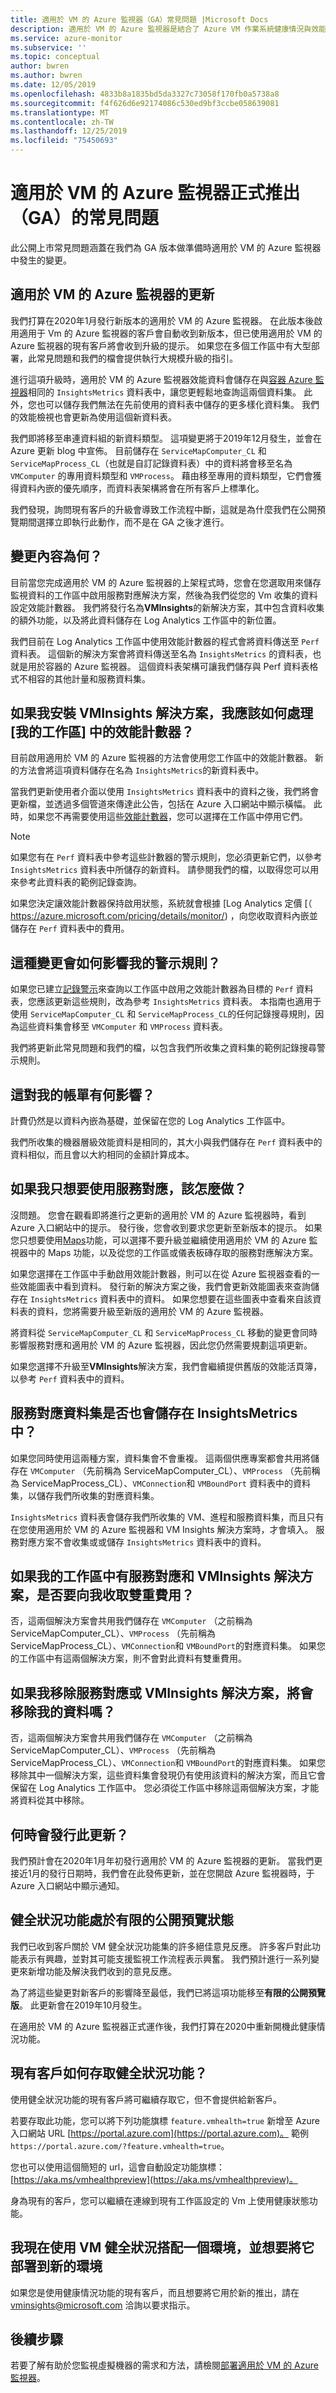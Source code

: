 ```yaml
---
title: 適用於 VM 的 Azure 監視器（GA）常見問題 |Microsoft Docs
description: 適用於 VM 的 Azure 監視器是結合了 Azure VM 作業系統健康情況與效能監控的 Azure 解決方案，其會自動探索應用程式元件和與其他資源的相依性，並且會對應它們之間的通訊。 本文會回答有關 GA 版本的常見問題。
ms.service: azure-monitor
ms.subservice: ''
ms.topic: conceptual
author: bwren
ms.author: bwren
ms.date: 12/05/2019
ms.openlocfilehash: 4833b8a1835bd5da3327c73058f170fb0a5738a8
ms.sourcegitcommit: f4f626d6e92174086c530ed9bf3ccbe058639081
ms.translationtype: MT
ms.contentlocale: zh-TW
ms.lasthandoff: 12/25/2019
ms.locfileid: "75450693"
---
```

# <a name="azure-monitor-for-vms-generally-available-ga-frequently-asked-questions"></a>適用於 VM 的 Azure 監視器正式推出（GA）的常見問題

此公開上市常見問題涵蓋在我們為 GA 版本做準備時適用於 VM 的 Azure 監視器中發生的變更。 

## <a name="updates-for-azure-monitor-for-vms"></a>適用於 VM 的 Azure 監視器的更新

我們打算在2020年1月發行新版本的適用於 VM 的 Azure 監視器。 在此版本後啟用適用于 Vm 的 Azure 監視器的客戶會自動收到新版本，但已使用適用於 VM 的 Azure 監視器的現有客戶將會收到升級的提示。 如果您在多個工作區中有大型部署，此常見問題和我們的檔會提供執行大規模升級的指引。

進行這項升級時，適用於 VM 的 Azure 監視器效能資料會儲存在與[容器 Azure 監視器](container-insights-overview.md)相同的 `InsightsMetrics` 資料表中，讓您更輕鬆地查詢這兩個資料集。 此外，您也可以儲存我們無法在先前使用的資料表中儲存的更多樣化資料集。 我們的效能檢視也會更新為使用這個新資料表。

我們即將移至串連資料組的新資料類型。 這項變更將于2019年12月發生，並會在 Azure 更新 blog 中宣佈。 目前儲存在 `ServiceMapComputer_CL` 和 `ServiceMapProcess_CL`（也就是自訂記錄資料表）中的資料將會移至名為 `VMComputer` 的專用資料類型和 `VMProcess`。 藉由移至專用的資料類型，它們會獲得資料內嵌的優先順序，而資料表架構將會在所有客戶上標準化。

我們發現，詢問現有客戶的升級會導致工作流程中斷，這就是為什麼我們在公開預覽期間選擇立即執行此動作，而不是在 GA 之後才進行。

## <a name="what-is-changing"></a>變更內容為何？

目前當您完成適用於 VM 的 Azure 監視器的上架程式時，您會在您選取用來儲存監視資料的工作區中啟用服務對應解決方案，然後為我們從您的 Vm 收集的資料設定效能計數器。 我們將發行名為**VMInsights**的新解決方案，其中包含資料收集的額外功能，以及將此資料儲存在 Log Analytics 工作區中的新位置。

我們目前在 Log Analytics 工作區中使用效能計數器的程式會將資料傳送至 `Perf` 資料表。 這個新的解決方案會將資料傳送至名為 `InsightsMetrics` 的資料表，也就是用於容器的 Azure 監視器。 這個資料表架構可讓我們儲存與 Perf 資料表格式不相容的其他計量和服務資料集。

## <a name="what-should-i-do-about-the-performance-counters-in-my-workspace-if-i-install-the-vminsights-solution"></a>如果我安裝 VMInsights 解決方案，我應該如何處理 [我的工作區] 中的效能計數器？

目前啟用適用於 VM 的 Azure 監視器的方法會使用您工作區中的效能計數器。 新的方法會將這項資料儲存在名為 `InsightsMetrics`的新資料表中。

當我們更新使用者介面以使用 `InsightsMetrics` 資料表中的資料之後，我們將會更新檔，並透過多個管道來傳達此公告，包括在 Azure 入口網站中顯示橫幅。 此時，如果您不再需要使用這些[效能計數器](vminsights-enable-overview.md#performance-counters-enabled)，您可以選擇在工作區中停用它們。 

>[!NOTE]
>如果您有在 `Perf` 資料表中參考這些計數器的警示規則，您必須更新它們，以參考 `InsightsMetrics` 資料表中所儲存的新資料。 請參閱我們的檔，以取得您可以用來參考此資料表的範例記錄查詢。
>

如果您決定讓效能計數器保持啟用狀態，系統就會根據 [Log Analytics 定價 [（ https://azure.microsoft.com/pricing/details/monitor/) ，向您收取資料內嵌並儲存在 `Perf` 資料表中的費用。

## <a name="how-will-this-change-affect-my-alert-rules"></a>這種變更會如何影響我的警示規則？

如果您已建立[記錄警示](../platform/alerts-unified-log.md)來查詢以工作區中啟用之效能計數器為目標的 `Perf` 資料表，您應該更新這些規則，改為參考 `InsightsMetrics` 資料表。 本指南也適用于使用 `ServiceMapComputer_CL` 和 `ServiceMapProcess_CL`的任何記錄搜尋規則，因為這些資料集會移至 `VMComputer` 和 `VMProcess` 資料表。

我們將更新此常見問題和我們的檔，以包含我們所收集之資料集的範例記錄搜尋警示規則。

## <a name="how-will-this-affect-my-bill"></a>這對我的帳單有何影響？

計費仍然是以資料內嵌為基礎，並保留在您的 Log Analytics 工作區中。

我們所收集的機器層級效能資料是相同的，其大小與我們儲存在 `Perf` 資料表中的資料相似，而且會以大約相同的金額計算成本。

## <a name="what-if-i-only-want-to-use-service-map"></a>如果我只想要使用服務對應，該怎麼做？

沒問題。 您會在觀看即將進行之更新的適用於 VM 的 Azure 監視器時，看到 Azure 入口網站中的提示。 發行後，您會收到要求您更新至新版本的提示。 如果您只想要使用[Maps](vminsights-maps.md)功能，可以選擇不要升級並繼續使用適用於 VM 的 Azure 監視器中的 Maps 功能，以及從您的工作區或儀表板磚存取的服務對應解決方案。

如果您選擇在工作區中手動啟用效能計數器，則可以在從 Azure 監視器查看的一些效能圖表中看到資料。 發行新的解決方案之後，我們會更新效能圖表來查詢儲存在 `InsightsMetrics` 資料表中的資料。 如果您想要在這些圖表中查看來自該資料表的資料，您將需要升級至新版的適用於 VM 的 Azure 監視器。

將資料從 `ServiceMapComputer_CL` 和 `ServiceMapProcess_CL` 移動的變更會同時影響服務對應和適用於 VM 的 Azure 監視器，因此您仍然需要規劃這項更新。

如果您選擇不升級至**VMInsights**解決方案，我們會繼續提供舊版的效能活頁簿，以參考 `Perf` 資料表中的資料。  

## <a name="will-the-service-map-data-sets-also-be-stored-in-insightsmetrics"></a>服務對應資料集是否也會儲存在 InsightsMetrics 中？

如果您同時使用這兩種方案，資料集會不會重複。 這兩個供應專案都會共用將儲存在 `VMComputer` （先前稱為 ServiceMapComputer_CL）、`VMProcess` （先前稱為 ServiceMapProcess_CL）、`VMConnection`和 `VMBoundPort` 資料表中的資料集，以儲存我們所收集的對應資料集。  

`InsightsMetrics` 資料表會儲存我們所收集的 VM、進程和服務資料集，而且只有在您使用適用於 VM 的 Azure 監視器和 VM Insights 解決方案時，才會填入。 服務對應方案不會收集或或儲存 `InsightsMetrics` 資料表中的資料。

## <a name="will-i-be-double-charged-if-i-have-the-service-map-and-vminsights-solutions-in-my-workspace"></a>如果我的工作區中有服務對應和 VMInsights 解決方案，是否要向我收取雙重費用？

否，這兩個解決方案會共用我們儲存在 `VMComputer` （之前稱為 ServiceMapComputer_CL）、`VMProcess` （先前稱為 ServiceMapProcess_CL）、`VMConnection`和 `VMBoundPort`的對應資料集。 如果您的工作區中有這兩個解決方案，則不會對此資料有雙重費用。

## <a name="if-i-remove-either-the-service-map-or-vminsights-solution-will-it-remove-my-data"></a>如果我移除服務對應或 VMInsights 解決方案，將會移除我的資料嗎？

否，這兩個解決方案會共用我們儲存在 `VMComputer` （之前稱為 ServiceMapComputer_CL）、`VMProcess` （先前稱為 ServiceMapProcess_CL）、`VMConnection`和 `VMBoundPort`的對應資料集。 如果您移除其中一個解決方案，這些資料集會發現仍有使用該資料的解決方案，而且它會保留在 Log Analytics 工作區中。 您必須從工作區中移除這兩個解決方案，才能將資料從其中移除。

## <a name="when-will-this-update-be-released"></a>何時會發行此更新？

我們預計會在2020年1月年初發行適用於 VM 的 Azure 監視器的更新。 當我們更接近1月的發行日期時，我們會在此發佈更新，並在您開啟 Azure 監視器時，于 Azure 入口網站中顯示通知。

## <a name="health-feature-is-in-limited-public-preview"></a>健全狀況功能處於有限的公開預覽狀態

我們已收到客戶關於 VM 健全狀況功能集的許多絕佳意見反應。 許多客戶對此功能表示有興趣，並對其可能支援監視工作流程表示興奮。 我們預計進行一系列變更來新增功能及解決我們收到的意見反應。 

為了將這些變更對新客戶的影響降至最低，我們已將這項功能移至**有限的公開預覽版**。 此更新會在2019年10月發生。

在適用於 VM 的 Azure 監視器正式運作後，我們打算在2020中重新開機此健康情況功能。

## <a name="how-do-existing-customers-access-the-health-feature"></a>現有客戶如何存取健全狀況功能？

使用健全狀況功能的現有客戶將可繼續存取它，但不會提供給新客戶。  

若要存取此功能，您可以將下列功能旗標 `feature.vmhealth=true` 新增至 Azure 入口網站 URL [https://portal.azure.com](https://portal.azure.com)。 範例 `https://portal.azure.com/?feature.vmhealth=true`。

您也可以使用這個簡短的 url，這會自動設定功能旗標： [https://aka.ms/vmhealthpreview](https://aka.ms/vmhealthpreview)。

身為現有的客戶，您可以繼續在連線到現有工作區設定的 Vm 上使用健康狀態功能。  

## <a name="i-use-vm-health-now-with-one-environment-and-would-like-to-deploy-it-to-a-new-one"></a>我現在使用 VM 健全狀況搭配一個環境，並想要將它部署到新的環境

如果您是使用健康情況功能的現有客戶，而且想要將它用於新的推出，請在 vminsights@microsoft.com 洽詢以要求指示。

## <a name="next-steps"></a>後續步驟

若要了解有助於您監視虛擬機器的需求和方法，請檢閱[部署適用於 VM 的 Azure 監視器](vminsights-enable-overview.md)。
